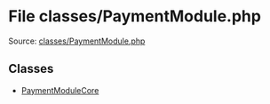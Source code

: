 File classes/PaymentModule.php
=========

Source: [classes/PaymentModule.php](https://github.com/PrestaShop/PrestaShop/blob/1.5.6.1/classes/PaymentModule.php)


Classes
-------

* [PaymentModuleCore](class.PaymentModuleCore.md)


